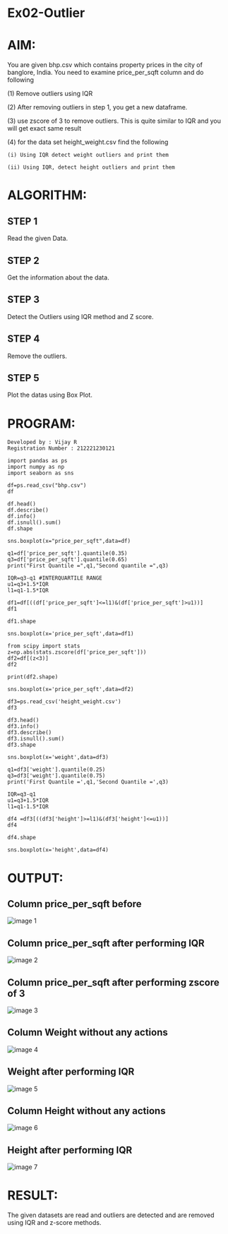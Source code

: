 # Ex02-Outlier
# AIM:
You are given bhp.csv which contains property prices in the city of banglore, India. You need to examine price_per_sqft column and do following

(1) Remove outliers using IQR 

(2) After removing outliers in step 1, you get a new dataframe.

(3) use zscore of 3 to remove outliers. This is quite similar to IQR and you will get exact same result

(4) for the data set height_weight.csv find the following

    (i) Using IQR detect weight outliers and print them

    (ii) Using IQR, detect height outliers and print them
# ALGORITHM:
## STEP 1
Read the given Data.
## STEP 2
Get the information about the data.
## STEP 3
Detect the Outliers using IQR method and Z score.
## STEP 4
Remove the outliers.
## STEP 5
Plot the datas using Box Plot.
# PROGRAM:
~~~
Developed by : Vijay R
Registration Number : 212221230121
~~~
~~~
import pandas as ps
import numpy as np
import seaborn as sns

df=ps.read_csv("bhp.csv")
df

df.head()
df.describe()
df.info()
df.isnull().sum()
df.shape

sns.boxplot(x="price_per_sqft",data=df)

q1=df['price_per_sqft'].quantile(0.35)
q3=df['price_per_sqft'].quantile(0.65)
print("First Quantile =",q1,"Second quantile =",q3)

IQR=q3-q1 #INTERQUARTILE RANGE
u1=q3+1.5*IQR
l1=q1-1.5*IQR

df1=df[((df['price_per_sqft']<=l1)&(df['price_per_sqft']>u1))]
df1

df1.shape

sns.boxplot(x='price_per_sqft',data=df1)

from scipy import stats
z=np.abs(stats.zscore(df['price_per_sqft']))
df2=df[(z<3)]
df2

print(df2.shape)

sns.boxplot(x='price_per_sqft',data=df2)

df3=ps.read_csv('height_weight.csv')
df3

df3.head()
df3.info()
df3.describe()
df3.isnull().sum()
df3.shape

sns.boxplot(x='weight',data=df3)

q1=df3['weight'].quantile(0.25)
q3=df3['weight'].quantile(0.75)
print('First Quantile =',q1,'Second Quantile =',q3)

IQR=q3-q1
u1=q3+1.5*IQR
l1=q1-1.5*IQR

df4 =df3[((df3['height']>=l1)&(df3['height']<=u1))]
df4

df4.shape

sns.boxplot(x='height',data=df4)
~~~
# OUTPUT:
## Column price_per_sqft before
![image 1](https://github.com/vijay21500269/Ex02-Outlier/blob/main/img%2001.png)
## Column price_per_sqft after performing IQR
![image 2](https://github.com/vijay21500269/Ex02-Outlier/blob/main/img%2002.png)
## Column price_per_sqft after performing zscore of 3
![image 3](https://github.com/vijay21500269/Ex02-Outlier/blob/main/img%2003.png)
## Column Weight without any actions
![image 4](https://github.com/vijay21500269/Ex02-Outlier/blob/main/img%2004.png)
## Weight after performing IQR
![image 5]()
## Column Height without any actions
![image 6]()
## Height after performing IQR
![image 7]()
# RESULT:
The given datasets are read and outliers are detected and are removed using IQR and z-score methods.


